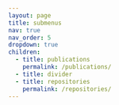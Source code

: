 ```yaml
---
layout: page
title: submenus
nav: true
nav_order: 5
dropdown: true
children:
  - title: publications
    permalink: /publications/
  - title: divider
  - title: repositories
    permalink: /repositories/
---
```

